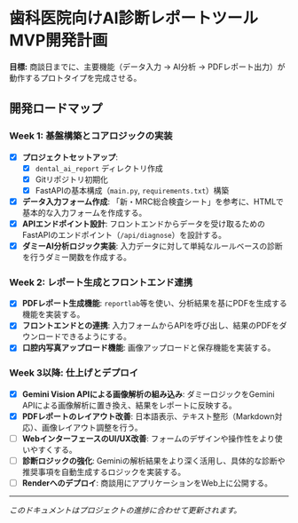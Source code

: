 # 歯科医院向けAI診断レポートツール MVP開発計画

**目標:** 商談日までに、主要機能（データ入力 → AI分析 → PDFレポート出力）が動作するプロトタイプを完成させる。

## 開発ロードマップ

### Week 1: 基盤構築とコアロジックの実装
- [x] **プロジェクトセットアップ**:
    - [x] `dental_ai_report` ディレクトリ作成
    - [x] Gitリポジトリ初期化
    - [x] FastAPIの基本構成（`main.py`, `requirements.txt`）構築
- [x] **データ入力フォーム作成**: 「新・MRC総合検査シート」を参考に、HTMLで基本的な入力フォームを作成する。
- [x] **APIエンドポイント設計**: フロントエンドからデータを受け取るためのFastAPIのエンドポイント（`/api/diagnose`）を設計する。
- [x] **ダミーAI分析ロジック実装**: 入力データに対して単純なルールベースの診断を行うダミー関数を作成する。

### Week 2: レポート生成とフロントエンド連携
- [x] **PDFレポート生成機能**: `reportlab`等を使い、分析結果を基にPDFを生成する機能を実装する。
- [x] **フロントエンドとの連携**: 入力フォームからAPIを呼び出し、結果のPDFをダウンロードできるようにする。
- [x] **口腔内写真アップロード機能**: 画像アップロードと保存機能を実装する。

### Week 3以降: 仕上げとデプロイ
- [x] **Gemini Vision APIによる画像解析の組み込み**: ダミーロジックをGemini APIによる画像解析に置き換え、結果をレポートに反映する。
- [x] **PDFレポートのレイアウト改善**: 日本語表示、テキスト整形（Markdown対応）、画像レイアウト調整を行う。
- [ ] **WebインターフェースのUI/UX改善**: フォームのデザインや操作性をより使いやすくする。
- [ ] **診断ロジックの強化**: Geminiの解析結果をより深く活用し、具体的な診断や推奨事項を自動生成するロジックを実装する。
- [ ] **Renderへのデプロイ**: 商談用にアプリケーションをWeb上に公開する。

---
*このドキュメントはプロジェクトの進捗に合わせて更新されます。*
